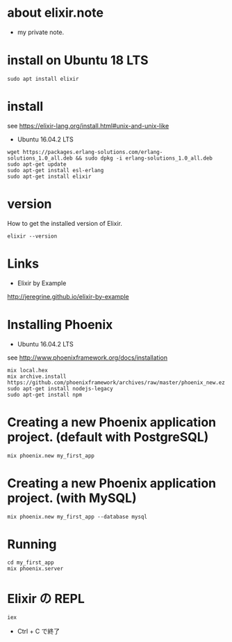# about elixir.note

* my private note.


# install on Ubuntu 18 LTS

```
sudo apt install elixir
```

# install

see https://elixir-lang.org/install.html#unix-and-unix-like

- Ubuntu 16.04.2 LTS

```shell
wget https://packages.erlang-solutions.com/erlang-solutions_1.0_all.deb && sudo dpkg -i erlang-solutions_1.0_all.deb
sudo apt-get update
sudo apt-get install esl-erlang
sudo apt-get install elixir
```

# version

How to get the installed version of Elixir.

```
elixir --version
```

# Links

- Elixir by Example

http://jeregrine.github.io/elixir-by-example


# Installing Phoenix

- Ubuntu 16.04.2 LTS

see http://www.phoenixframework.org/docs/installation

```
mix local.hex
mix archive.install https://github.com/phoenixframework/archives/raw/master/phoenix_new.ez
sudo apt-get install nodejs-legacy
sudo apt-get install npm
```

# Creating a new Phoenix application project. (default with PostgreSQL)

```
mix phoenix.new my_first_app
```

# Creating a new Phoenix application project. (with MySQL)

```
mix phoenix.new my_first_app --database mysql
```

# Running

```
cd my_first_app
mix phoenix.server
```

# Elixir の REPL

```
iex
```

* Ctrl + C で終了
